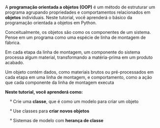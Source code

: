 A **programação orientada a objetos (OOP)** é ​​um método de estruturar um programa agrupando propriedades e comportamentos relacionados em **objetos** individuais. Neste tutorial, você aprenderá o básico da programação orientada a objetos em Python.

Conceitualmente, os objetos são como os componentes de um sistema. Pense em um programa como uma espécie de linha de montagem de fábrica.

Em cada etapa da linha de montagem, um componente do sistema processa algum material, transformando a matéria-prima em um produto acabado.

Um objeto contém dados, como materiais brutos ou pré-processados ​​em cada etapa em uma linha de montagem, e comportamento, como a ação que cada componente da linha de montagem executa

**Neste tutorial, você aprenderá como:**

&nbsp; &nbsp; ° Crie uma **classe**, que é como um modelo para criar um objeto

&nbsp; &nbsp; ° Use classes para **criar novos objetos**

&nbsp; &nbsp; ° Sistemas de modelo com **herança de classe**
